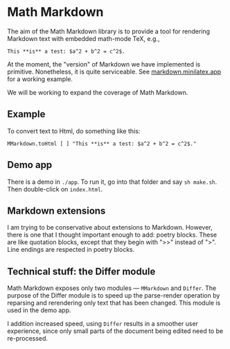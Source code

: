 
# Math Markdown


The aim of the Math Markdown library is
to provide a tool for rendering Markdown
text with embedded math-mode TeX, e.g.,

```
This **is** a test: $a^2 + b^2 = c^2$.
```

At the moment, the "version" of Markdown
we have implemented is primitive. Nonetheless, it is quite serviceable.  See
[markdown.minilatex.app](https://markdown.minilatex.app)
for a working example.

We will be working to expand the coverage
of Math Markdown.

## Example

To convert text to Html, do something like this:

```
MMarkdown.toHtml [ ] "This **is** a test: $a^2 + b^2 = c^2$."
```

## Demo app

There is a demo in `./app`.  To run
it, go into that folder and say `sh make.sh`.  Then
double-click on `index.html`.

## Markdown extensions

I am trying to be conservative about extensions to
Markdown.  However, there is one that I thought
important enough to add: poetry blocks.  These
are like quotation blocks, except that they begin
with ">>" instead of ">".  Line endings are respected
in poetry blocks.

## Technical stuff: the Differ module

Math Markdown exposes only two modules — `MMarkdown` and `Differ`.
The purpose of the Differ module is to speed up the parse-render
operation by reparsing and rerendering only text that has been
changed.  This module is used in the demo app.

I addition increased speed, using `Differ` results in a smoother
user experience, since only small parts of the document being
edited need to be re-processed.
